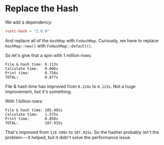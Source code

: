 # Replace the Hash

We add a dependency:

```toml
rustc-hash = "2.0.0"
```

And replace all of the `HashMap` with `FxHashMap`. Curiously, we have to replace `HashMap::new()` with `FxHashMap::default()`.

So let's give that a spin with 1 million rows:

```
File & hash time: 0.113s
Calculate time:   0.006s
Print time:       0.758s
TOTAL:            0.877s
```

File & hash time has improved from `0.124s` to `0.113s`. Not a huge improvement, but it's something.

With 1 billion rows:

```
File & hash time: 105.491s
Calculate time:   1.575s
Print time:       0.850s
TOTAL:            107.915s
```

That's improved from `119.590s` to `107.915s`. So the hasher probably *isn't* the problem---it helped,
but it didn't solve the performance issue.